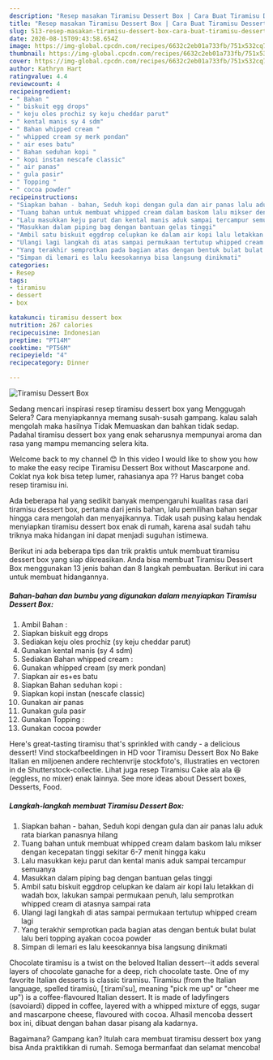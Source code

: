 ```yaml
---
description: "Resep masakan Tiramisu Dessert Box | Cara Buat Tiramisu Dessert Box Yang Sedap"
title: "Resep masakan Tiramisu Dessert Box | Cara Buat Tiramisu Dessert Box Yang Sedap"
slug: 513-resep-masakan-tiramisu-dessert-box-cara-buat-tiramisu-dessert-box-yang-sedap
date: 2020-08-15T09:43:58.654Z
image: https://img-global.cpcdn.com/recipes/6632c2eb01a733fb/751x532cq70/tiramisu-dessert-box-foto-resep-utama.jpg
thumbnail: https://img-global.cpcdn.com/recipes/6632c2eb01a733fb/751x532cq70/tiramisu-dessert-box-foto-resep-utama.jpg
cover: https://img-global.cpcdn.com/recipes/6632c2eb01a733fb/751x532cq70/tiramisu-dessert-box-foto-resep-utama.jpg
author: Kathryn Hart
ratingvalue: 4.4
reviewcount: 4
recipeingredient:
- " Bahan "
- " biskuit egg drops"
- " keju oles prochiz sy keju cheddar parut"
- " kental manis sy 4 sdm"
- " Bahan whipped cream "
- " whipped cream sy merk pondan"
- " air eses batu"
- " Bahan seduhan kopi "
- " kopi instan nescafe classic"
- " air panas"
- " gula pasir"
- " Topping "
- " cocoa powder"
recipeinstructions:
- "Siapkan bahan - bahan, Seduh kopi dengan gula dan air panas lalu aduk rata biarkan panasnya hilang"
- "Tuang bahan untuk membuat whipped cream dalam baskom lalu mikser dengan kecepatan tinggi sekitar 6-7 menit hingga kaku"
- "Lalu masukkan keju parut dan kental manis aduk sampai tercampur semuanya"
- "Masukkan dalam piping bag dengan bantuan gelas tinggi"
- "Ambil satu biskuit eggdrop celupkan ke dalam air kopi lalu letakkan di wadah box, lakukan sampai permukaan penuh, lalu semprotkan whipped cream di atasnya sampai rata"
- "Ulangi lagi langkah di atas sampai permukaan tertutup whipped cream lagi"
- "Yang terakhir semprotkan pada bagian atas dengan bentuk bulat bulat lalu beri topping ayakan cocoa powder"
- "Simpan di lemari es lalu keesokannya bisa langsung dinikmati"
categories:
- Resep
tags:
- tiramisu
- dessert
- box

katakunci: tiramisu dessert box 
nutrition: 267 calories
recipecuisine: Indonesian
preptime: "PT14M"
cooktime: "PT56M"
recipeyield: "4"
recipecategory: Dinner

---
```



![Tiramisu Dessert Box](https://img-global.cpcdn.com/recipes/6632c2eb01a733fb/751x532cq70/tiramisu-dessert-box-foto-resep-utama.jpg)

Sedang mencari inspirasi resep tiramisu dessert box yang Menggugah Selera? Cara menyiapkannya memang susah-susah gampang. kalau salah mengolah maka hasilnya Tidak Memuaskan dan bahkan tidak sedap. Padahal tiramisu dessert box yang enak seharusnya mempunyai aroma dan rasa yang mampu memancing selera kita.

Welcome back to my channel 😊 In this video I would like to show you how to make the easy recipe Tiramisu Dessert Box without Mascarpone and. Coklat nya kok bisa tetep lumer, rahasianya apa ?? Harus banget coba resep tiramisu ini.

Ada beberapa hal yang sedikit banyak mempengaruhi kualitas rasa dari tiramisu dessert box, pertama dari jenis bahan, lalu pemilihan bahan segar hingga cara mengolah dan menyajikannya. Tidak usah pusing kalau hendak menyiapkan tiramisu dessert box enak di rumah, karena asal sudah tahu triknya maka hidangan ini dapat menjadi suguhan istimewa.


Berikut ini ada beberapa tips dan trik praktis untuk membuat tiramisu dessert box yang siap dikreasikan. Anda bisa membuat Tiramisu Dessert Box menggunakan 13 jenis bahan dan 8 langkah pembuatan. Berikut ini cara untuk membuat hidangannya.

<!--inarticleads1-->

##### Bahan-bahan dan bumbu yang digunakan dalam menyiapkan Tiramisu Dessert Box:

1. Ambil  Bahan :
1. Siapkan  biskuit egg drops
1. Sediakan  keju oles prochiz (sy keju cheddar parut)
1. Gunakan  kental manis (sy 4 sdm)
1. Sediakan  Bahan whipped cream :
1. Gunakan  whipped cream (sy merk pondan)
1. Siapkan  air es+es batu
1. Siapkan  Bahan seduhan kopi :
1. Siapkan  kopi instan (nescafe classic)
1. Gunakan  air panas
1. Gunakan  gula pasir
1. Gunakan  Topping :
1. Gunakan  cocoa powder


Here&#39;s great-tasting tiramisu that&#39;s sprinkled with candy - a delicious dessert! Vind stockafbeeldingen in HD voor Tiramisu Dessert Box No Bake Italian en miljoenen andere rechtenvrije stockfoto&#39;s, illustraties en vectoren in de Shutterstock-collectie. Lihat juga resep Tiramisu Cake ala ala 😆 (eggless, no mixer) enak lainnya. See more ideas about Dessert boxes, Desserts, Food. 

<!--inarticleads2-->

##### Langkah-langkah membuat Tiramisu Dessert Box:

1. Siapkan bahan - bahan, Seduh kopi dengan gula dan air panas lalu aduk rata biarkan panasnya hilang
1. Tuang bahan untuk membuat whipped cream dalam baskom lalu mikser dengan kecepatan tinggi sekitar 6-7 menit hingga kaku
1. Lalu masukkan keju parut dan kental manis aduk sampai tercampur semuanya
1. Masukkan dalam piping bag dengan bantuan gelas tinggi
1. Ambil satu biskuit eggdrop celupkan ke dalam air kopi lalu letakkan di wadah box, lakukan sampai permukaan penuh, lalu semprotkan whipped cream di atasnya sampai rata
1. Ulangi lagi langkah di atas sampai permukaan tertutup whipped cream lagi
1. Yang terakhir semprotkan pada bagian atas dengan bentuk bulat bulat lalu beri topping ayakan cocoa powder
1. Simpan di lemari es lalu keesokannya bisa langsung dinikmati


Chocolate tiramisu is a twist on the beloved Italian dessert--it adds several layers of chocolate ganache for a deep, rich chocolate taste. One of my favorite Italian desserts is classic tiramisu. Tiramisu (from the Italian language, spelled tiramisù, [ˌtiramiˈsu], meaning &#34;pick me up&#34; or &#34;cheer me up&#34;) is a coffee-flavoured Italian dessert. It is made of ladyfingers (savoiardi) dipped in coffee, layered with a whipped mixture of eggs, sugar and mascarpone cheese, flavoured with cocoa. Alhasil mencoba dessert box ini, dibuat dengan bahan dasar pisang ala kadarnya. 

Bagaimana? Gampang kan? Itulah cara membuat tiramisu dessert box yang bisa Anda praktikkan di rumah. Semoga bermanfaat dan selamat mencoba!
